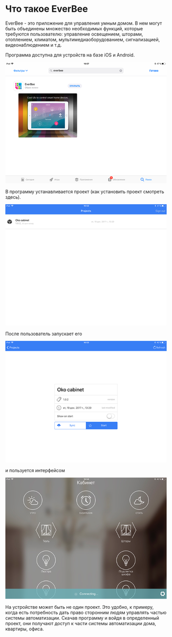 # Что такое EverBee

EverBee - это приложение для управления умным домом. В нем могут быть объединены множество необходимых функций, которые требуются пользователю: управление освещением, шторами, отоплением, климатом, мультимедиаоборудованием, сигнализацией, видеонаблюдением и т.д.

Программа доступна для устройств на базе iOS и Android.

![](/assets/everbee.png)

В программу устанавливается проект \(как установить проект смотреть здесь\).

![](/assets/ever.png)

После пользователь запускает его

![](/assets/ever2.png)

и пользуется интерфейсом

![](/assets/ever3.png)

На устройстве может быть не один проект. Это удобно, к примеру, когда есть потребность дать право сторонним людям управлять частью системы автоматизации. Скачав программу и войдя в определенный проект, они получают доступ к части системы автоматизации дома, квартиры, офиса.

